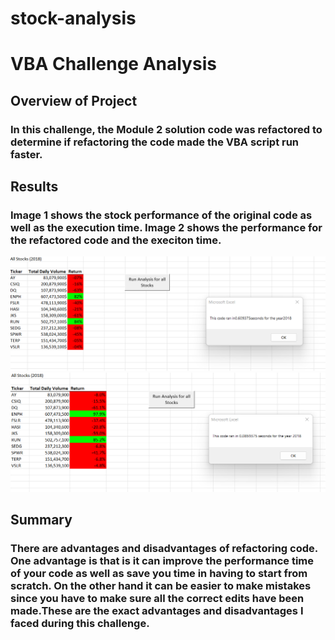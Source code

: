 # stock-analysis

# VBA Challenge Analysis

## Overview of Project

### In this challenge, the Module 2 solution code was refactored to determine if refactoring the code made the VBA script run faster.

## Results

### Image 1 shows the stock performance of the original code as well as the execution time. Image 2 shows the performance for the refactored code and the execiton time.
![Image 1](https://github.com/yadidevop/stock-analysis/blob/main/Resources/VBA_Challenge%20(2).png)
![Image 2](https://github.com/yadidevop/stock-analysis/blob/main/Resources/VBA_Challenge%20refactor.png)

## Summary

### There are advantages and disadvantages of refactoring code. One advantage is that is it can improve the performance time of your code as well as save you time in having to start from scratch. On the other hand it can be easier to make mistakes since you have to make sure all the correct edits have been made.These are the exact advantages and disadvantages I faced during this challenge. 
